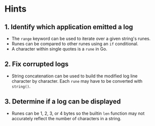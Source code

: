 # Hints

## 1. Identify which application emitted a log

- The `range` keyword can be used to iterate over a given string's runes.
- Runes can be compared to other runes using an `if` conditional.
- A character within single quotes is a `rune` in Go.

## 2. Fix corrupted logs

- String concatenation can be used to build the modified log line character by character. Each `rune` may have to be converted with `string()`.

## 3. Determine if a log can be displayed

- Runes can be 1, 2, 3, or 4 bytes so the builtin `len` function may not accurately reflect the number of characters in a string.
